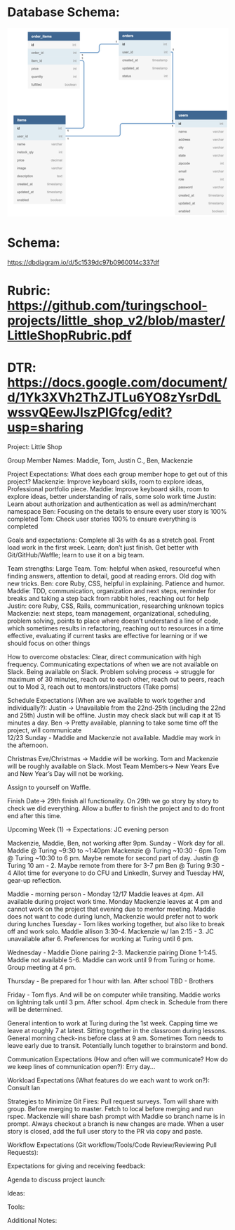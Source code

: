 # Database Schema:
![Alt text](./public/Database.png?raw=true "Title")

# Schema:
https://dbdiagram.io/d/5c1539dc97b0960014c337df

# Rubric: https://github.com/turingschool-projects/little_shop_v2/blob/master/LittleShopRubric.pdf


# DTR: https://docs.google.com/document/d/1Yk3XVh2ThZJTLu6YO8zYsrDdLwssvQEewJIszPIGfcg/edit?usp=sharing

Project: Little Shop

Group Member Names: Maddie, Tom, Justin C., Ben, Mackenzie

Project Expectations: What does each group member hope to get out of this project?
Mackenzie: Improve keyboard skills, room to explore ideas, Professional portfolio piece.
Maddie: Improve keyboard skills, room to explore ideas, better understanding of rails, some solo work time
Justin: Learn about authorization and authentication as well as admin/merchant namespace
Ben: Focusing on the details to ensure every user story is 100% completed
Tom: Check user stories 100% to ensure everything is completed

Goals and expectations:
Complete all 3s with 4s as a stretch goal. Front load work in the first week. Learn; don’t just finish. Get better with Git/GitHub/Waffle; learn to use it on a big team.


Team strengths:
Large Team.
Tom: helpful when asked, resourceful when finding answers, attention to detail, good at reading errors. Old dog with new tricks.
Ben: core Ruby, CSS, helpful in explaining. Patience and humor.
Maddie: TDD, communication, organization and next steps, reminder for breaks and taking a step back from rabbit holes, reaching out for help
Justin: core Ruby, CSS, Rails, communication, researching unknown topics
Mackenzie: next steps, team management, organizational, scheduling, problem solving, points to place where doesn’t understand a line of code, which sometimes results in refactoring, reaching out to resources in a time effective, evaluating if current tasks are effective for learning or if we should focus on other things

How to overcome obstacles:
Clear, direct communication with high frequency.
Communicating expectations of when we are not available on Slack. Being available on Slack.
Problem solving process -> struggle for maximum of 30 minutes, reach out to each other, reach out to peers, reach out to Mod 3, reach out to mentors/instructors (Take poms)

Schedule Expectations (When are we available to work together and individually?):
Justin -> Unavailable from the 22nd-25th (including the 22nd and 25th)  Justin will be offline. Justin may check slack but will cap it at 15 minutes a day.
Ben -> Pretty available, planning to take some time off the project, will communicate  
12/23 Sunday - Maddie and Mackenzie not available. Maddie may work in the afternoon.

Christmas Eve/Christmas -> Maddie will be working. Tom and Mackenzie will be roughly available on Slack.
Most Team Members-> New Years Eve and New Year’s Day will not be working.

Assign to yourself on Waffle.

Finish Date-> 29th finish all functionality. On 29th we go story by story to check we did everything. Allow a buffer to finish the project and to do front end after this time.

Upcoming Week (1) ->
Expectations:
JC evening person

Mackenzie, Maddie, Ben, not working after 9pm.
Sunday -
Work day for all.
Maddie @ Turing ~9:30 to ~1:40pm
Mackenzie @ Turing ~10:30 - 6pm
Tom @ Turing ~10:30 to 6 pm. Maybe remote for second part of day.
Justin @ Turing 10 am - 2. Maybe remote from there for 3-7 pm
Ben @ Turing 9:30 - 4
Allot time for everyone to do CFU and LinkedIn, Survey and Tuesday HW, gear-up reflection.

Maddie - morning person - Monday 12/17 Maddie leaves at 4pm.
All available during project work time. Monday Mackenzie leaves at 4 pm and cannot work on the project that evening due to mentor meeting. Maddie does not want to code during lunch, Mackenzie would prefer not to work during lunches
Tuesday -
Tom likes working together, but also like to break off and work solo.
Maddie allison 3:30-4. Mackenzie w/ Ian 2:15 - 3.  JC unavailable after 6. Preferences for working at Turing until 6 pm.

Wednesday -
Maddie Dione pairing 2-3. Mackenzie pairing Dione 1-1:45. Maddie not available 5-6. Maddie can work until 9 from Turing or home. Group meeting at 4 pm.

Thursday -
Be prepared for 1 hour with Ian.
After school TBD - Brothers

Friday -
Tom flys. And will be on computer while transiting.
Maddie works on lightning talk until 3 pm.
After school. 4pm check in. Schedule from there will be determined.

General intention to work at Turing during the 1st week. Capping time we leave at roughly 7 at latest.
Sitting together in the classroom during lessons.
General morning check-ins before class at 9 am.
Sometimes Tom needs to leave early due to transit. Potentially lunch together to brainstorm and bond.

Communication Expectations (How and often will we communicate? How do we keep lines of communication open?): Erry day...


Workload Expectations (What features do we each want to work on?):
Consult Ian


Strategies to Minimize Git Fires:
Pull request surveys. Tom will share with group.
Before merging to master.
Fetch to local before merging and run rspec.
Mackenzie will share bash prompt with Maddie so branch name is in prompt.
Always checkout a branch is new changes are made.
When a user story is closed, add the full user story to the PR via copy and paste.

Workflow Expectations (Git workflow/Tools/Code Review/Reviewing Pull Requests):


Expectations for giving and receiving feedback:




Agenda to discuss project launch:


Ideas:


Tools:




Additional Notes:
